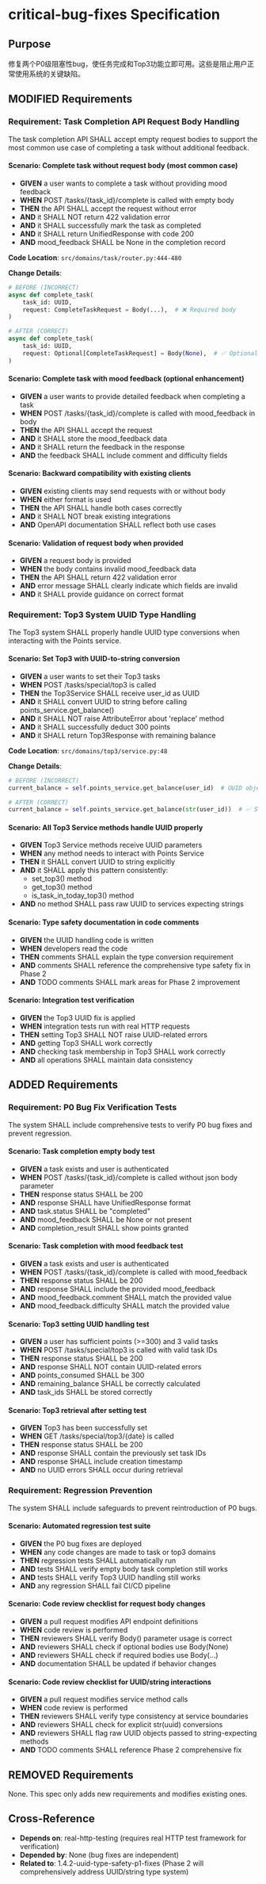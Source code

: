 # critical-bug-fixes Specification

## Purpose
修复两个P0级阻塞性bug，使任务完成和Top3功能立即可用。这些是阻止用户正常使用系统的关键缺陷。

## MODIFIED Requirements

### Requirement: Task Completion API Request Body Handling
The task completion API SHALL accept empty request bodies to support the most common use case of completing a task without additional feedback.

#### Scenario: Complete task without request body (most common case)
- **GIVEN** a user wants to complete a task without providing mood feedback
- **WHEN** POST /tasks/{task_id}/complete is called with empty body
- **THEN** the API SHALL accept the request without error
- **AND** it SHALL NOT return 422 validation error
- **AND** it SHALL successfully mark the task as completed
- **AND** it SHALL return UnifiedResponse with code 200
- **AND** mood_feedback SHALL be None in the completion record

**Code Location**: `src/domains/task/router.py:444-480`

**Change Details**:
```python
# BEFORE (INCORRECT)
async def complete_task(
    task_id: UUID,
    request: CompleteTaskRequest = Body(...),  # ❌ Required body
)

# AFTER (CORRECT)
async def complete_task(
    task_id: UUID,
    request: Optional[CompleteTaskRequest] = Body(None),  # ✅ Optional body
)
```

#### Scenario: Complete task with mood feedback (optional enhancement)
- **GIVEN** a user wants to provide detailed feedback when completing a task
- **WHEN** POST /tasks/{task_id}/complete is called with mood_feedback in body
- **THEN** the API SHALL accept the request
- **AND** it SHALL store the mood_feedback data
- **AND** it SHALL return the feedback in the response
- **AND** the feedback SHALL include comment and difficulty fields

#### Scenario: Backward compatibility with existing clients
- **GIVEN** existing clients may send requests with or without body
- **WHEN** either format is used
- **THEN** the API SHALL handle both cases correctly
- **AND** it SHALL NOT break existing integrations
- **AND** OpenAPI documentation SHALL reflect both use cases

#### Scenario: Validation of request body when provided
- **GIVEN** a request body is provided
- **WHEN** the body contains invalid mood_feedback data
- **THEN** the API SHALL return 422 validation error
- **AND** error message SHALL clearly indicate which fields are invalid
- **AND** it SHALL provide guidance on correct format

### Requirement: Top3 System UUID Type Handling
The Top3 system SHALL properly handle UUID type conversions when interacting with the Points service.

#### Scenario: Set Top3 with UUID-to-string conversion
- **GIVEN** a user wants to set their Top3 tasks
- **WHEN** POST /tasks/special/top3 is called
- **THEN** the Top3Service SHALL receive user_id as UUID
- **AND** it SHALL convert UUID to string before calling points_service.get_balance()
- **AND** it SHALL NOT raise AttributeError about 'replace' method
- **AND** it SHALL successfully deduct 300 points
- **AND** it SHALL return Top3Response with remaining balance

**Code Location**: `src/domains/top3/service.py:48`

**Change Details**:
```python
# BEFORE (INCORRECT)
current_balance = self.points_service.get_balance(user_id)  # UUID object

# AFTER (CORRECT)
current_balance = self.points_service.get_balance(str(user_id))  # ✅ String
```

#### Scenario: All Top3 Service methods handle UUID properly
- **GIVEN** Top3 Service methods receive UUID parameters
- **WHEN** any method needs to interact with Points Service
- **THEN** it SHALL convert UUID to string explicitly
- **AND** it SHALL apply this pattern consistently:
  - set_top3() method
  - get_top3() method
  - is_task_in_today_top3() method
- **AND** no method SHALL pass raw UUID to services expecting strings

#### Scenario: Type safety documentation in code comments
- **GIVEN** the UUID handling code is written
- **WHEN** developers read the code
- **THEN** comments SHALL explain the type conversion requirement
- **AND** comments SHALL reference the comprehensive type safety fix in Phase 2
- **AND** TODO comments SHALL mark areas for Phase 2 improvement

#### Scenario: Integration test verification
- **GIVEN** the Top3 UUID fix is applied
- **WHEN** integration tests run with real HTTP requests
- **THEN** setting Top3 SHALL NOT raise UUID-related errors
- **AND** getting Top3 SHALL work correctly
- **AND** checking task membership in Top3 SHALL work correctly
- **AND** all operations SHALL maintain data consistency

## ADDED Requirements

### Requirement: P0 Bug Fix Verification Tests
The system SHALL include comprehensive tests to verify P0 bug fixes and prevent regression.

#### Scenario: Task completion empty body test
- **GIVEN** a task exists and user is authenticated
- **WHEN** POST /tasks/{task_id}/complete is called without json body parameter
- **THEN** response status SHALL be 200
- **AND** response SHALL have UnifiedResponse format
- **AND** task.status SHALL be "completed"
- **AND** mood_feedback SHALL be None or not present
- **AND** completion_result SHALL show points granted

#### Scenario: Task completion with mood feedback test
- **GIVEN** a task exists and user is authenticated
- **WHEN** POST /tasks/{task_id}/complete is called with mood_feedback
- **THEN** response status SHALL be 200
- **AND** response SHALL include the provided mood_feedback
- **AND** mood_feedback.comment SHALL match the provided value
- **AND** mood_feedback.difficulty SHALL match the provided value

#### Scenario: Top3 setting UUID handling test
- **GIVEN** a user has sufficient points (>=300) and 3 valid tasks
- **WHEN** POST /tasks/special/top3 is called with valid task IDs
- **THEN** response status SHALL be 200
- **AND** response SHALL NOT contain UUID-related errors
- **AND** points_consumed SHALL be 300
- **AND** remaining_balance SHALL be correctly calculated
- **AND** task_ids SHALL be stored correctly

#### Scenario: Top3 retrieval after setting test
- **GIVEN** Top3 has been successfully set
- **WHEN** GET /tasks/special/top3/{date} is called
- **THEN** response status SHALL be 200
- **AND** response SHALL contain the previously set task IDs
- **AND** response SHALL include creation timestamp
- **AND** no UUID errors SHALL occur during retrieval

### Requirement: Regression Prevention
The system SHALL include safeguards to prevent reintroduction of P0 bugs.

#### Scenario: Automated regression test suite
- **GIVEN** the P0 bug fixes are deployed
- **WHEN** any code changes are made to task or top3 domains
- **THEN** regression tests SHALL automatically run
- **AND** tests SHALL verify empty body task completion still works
- **AND** tests SHALL verify Top3 UUID handling still works
- **AND** any regression SHALL fail CI/CD pipeline

#### Scenario: Code review checklist for request body changes
- **GIVEN** a pull request modifies API endpoint definitions
- **WHEN** code review is performed
- **THEN** reviewers SHALL verify Body() parameter usage is correct
- **AND** reviewers SHALL check if optional bodies use Body(None)
- **AND** reviewers SHALL check if required bodies use Body(...)
- **AND** documentation SHALL be updated if behavior changes

#### Scenario: Code review checklist for UUID/string interactions
- **GIVEN** a pull request modifies service method calls
- **WHEN** code review is performed
- **THEN** reviewers SHALL verify type consistency at service boundaries
- **AND** reviewers SHALL check for explicit str(uuid) conversions
- **AND** reviewers SHALL flag raw UUID objects passed to string-expecting methods
- **AND** TODO comments SHALL reference Phase 2 comprehensive fix

## REMOVED Requirements
None. This spec only adds new requirements and modifies existing ones.

## Cross-Reference
- **Depends on**: real-http-testing (requires real HTTP test framework for verification)
- **Depended by**: None (bug fixes are independent)
- **Related to**: 1.4.2-uuid-type-safety-p1-fixes (Phase 2 will comprehensively address UUID/string type system)
